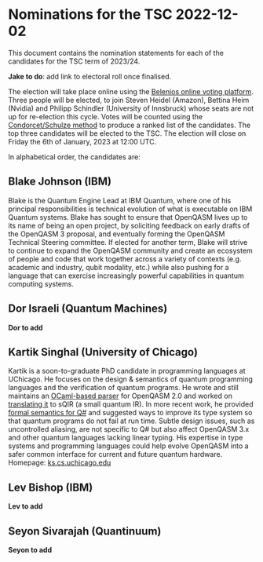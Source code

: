 # Nominations for the TSC 2022-12-02

This document contains the nomination statements for each of the candidates for the TSC term of 2023/24.

**Jake to do**: add link to electoral roll once finalised.

The election will take place online using the [Belenios online voting platform](https://www.belenios.org/).
Three people will be elected, to join Steven Heidel (Amazon), Bettina Heim (Nvidia) and Philipp Schindler (University of Innsbruck) whose seats are not up for re-election this cycle.
Votes will be counted using the [Condorcet/Schulze method](https://en.wikipedia.org/wiki/Schulze_method) to produce a ranked list of the candidates.
The top three candidates will be elected to the TSC.
The election will close on Friday the 6th of January, 2023 at 12:00 UTC.

In alphabetical order, the candidates are:

## Blake Johnson (IBM)

Blake is the Quantum Engine Lead at IBM Quantum, where one of his principal responsibilities is
technical evolution of what is executable on IBM Quantum systems. Blake has sought to ensure that
OpenQASM lives up to its name of being an open project, by soliciting feedback on early drafts of
the OpenQASM 3 proposal, and eventually forming the OpenQASM Technical Steering committee. If
elected for another term, Blake will strive to continue to expand the OpenQASM community and create
an ecosystem of people and code that work together across a variety of contexts (e.g. academic and
industry, qubit modality, etc.) while also pushing for a language that can exercise increasingly
powerful capabilities in quantum computing systems.


## Dor Israeli (Quantum Machines)

**Dor to add**

## Kartik Singhal (University of Chicago)

Kartik is a soon-to-graduate PhD candidate in programming languages at UChicago. He focuses on the design & semantics of quantum programming languages and the verification of quantum programs. He wrote and still maintains an [OCaml-based parser](https://opam.ocaml.org/packages/openQASM/) for OpenQASM 2.0 and worked on [translating it](https://ks.cs.uchicago.edu/publication/verified-translation/) to sQIR (a small quantum IR). In more recent work, he provided [formal semantics for Q#](https://ks.cs.uchicago.edu/publication/q-algol/) and suggested ways to improve its type system so that quantum programs do not fail at run time. Subtle design issues, such as uncontrolled aliasing, are not specific to Q# but also affect OpenQASM 3.x and other quantum languages lacking linear typing. His expertise in type systems and programming languages could help evolve OpenQASM into a safer common interface for current and future quantum hardware. Homepage: [ks.cs.uchicago.edu](https://ks.cs.uchicago.edu)

## Lev Bishop (IBM)

**Lev to add**

## Seyon Sivarajah (Quantinuum)

**Seyon to add**
